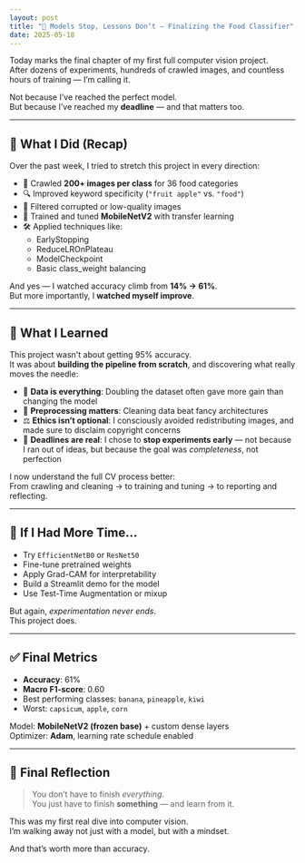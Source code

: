 ```yaml
---
layout: post
title: "🍱 Models Stop, Lessons Don’t – Finalizing the Food Classifier"
date: 2025-05-18
---
```


Today marks the final chapter of my first full computer vision project.  
After dozens of experiments, hundreds of crawled images, and countless hours of training — I’m calling it.

Not because I’ve reached the perfect model.  
But because I’ve reached my **deadline** — and that matters too.

---

## 🔄 What I Did (Recap)

Over the past week, I tried to stretch this project in every direction:

- 📸 Crawled **200+ images per class** for 36 food categories  
- 🔍 Improved keyword specificity (`"fruit apple"` vs. `"food"`)  
- 🧹 Filtered corrupted or low-quality images  
- 🧪 Trained and tuned **MobileNetV2** with transfer learning  
- 🛠️ Applied techniques like:
  - EarlyStopping
  - ReduceLROnPlateau
  - ModelCheckpoint
  - Basic class_weight balancing

And yes — I watched accuracy climb from **14% → 61%**.  
But more importantly, I **watched myself improve**.

---

## 💭 What I Learned

This project wasn't about getting 95% accuracy.  
It was about **building the pipeline from scratch**, and discovering what really moves the needle:

- 🧠 **Data is everything**: Doubling the dataset often gave more gain than changing the model  
- 🧼 **Preprocessing matters**: Cleaning data beat fancy architectures  
- ⚖️ **Ethics isn’t optional**: I consciously avoided redistributing images, and made sure to disclaim copyright concerns  
- 🎯 **Deadlines are real**: I chose to **stop experiments early** — not because I ran out of ideas, but because the goal was *completeness*, not perfection

I now understand the full CV process better:  
From crawling and cleaning → to training and tuning → to reporting and reflecting.

---

## 📌 If I Had More Time...

- Try `EfficientNetB0` or `ResNet50`  
- Fine-tune pretrained weights  
- Apply Grad-CAM for interpretability  
- Build a Streamlit demo for the model  
- Use Test-Time Augmentation or mixup

But again, *experimentation never ends*.  
This project does.

---

## ✅ Final Metrics

- **Accuracy**: 61%  
- **Macro F1-score**: 0.60  
- Best performing classes: `banana`, `pineapple`, `kiwi`  
- Worst: `capsicum`, `apple`, `corn`

Model: **MobileNetV2 (frozen base)** + custom dense layers  
Optimizer: **Adam**, learning rate schedule enabled

---

## 🌱 Final Reflection

> You don’t have to finish *everything*.  
> You just have to finish **something** — and learn from it.

This was my first real dive into computer vision.  
I’m walking away not just with a model, but with a mindset.

And that’s worth more than accuracy.

